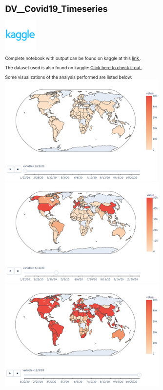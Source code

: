 # DV__Covid19_Timeseries


 <a href="https://www.kaggle.com/datasets/variksstudios/covid19-timeseries"><img src="https://github.com/CallisteVariks/CallisteVariks/blob/main/assets/icons/kaggle-svgrepo-com.svg" height=100 aling="bottom"></a>

 
Complete notebook with output can be found on kaggle at this <a href ="https://www.kaggle.com/code/variksstudios/map-view-of-covid19-cases"> link </a>. 


 The dataset used is also found on kaggle: <a href="https://www.kaggle.com/datasets/variksstudios/covid19-timeseries"> Click here to check it out </a>. 


Some visualizations of the analysis performed are listed below: 
![alt-text-1](https://github.com/CallisteVariks/DV__Covid19_Timeseries/blob/main/visuals/Picture0.png) 
![alt-text-2](https://github.com/CallisteVariks/DV__Covid19_Timeseries/blob/main/visuals/Picture1.png)
![alt-text-2](https://github.com/CallisteVariks/DV__Covid19_Timeseries/blob/main/visuals/Picture2.png)
